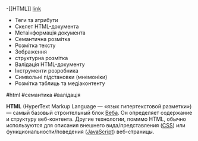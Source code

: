 -[[HTML]] [link](https://developer.mozilla.org/ru/docs/Web/HTML)
- Теги та атрибути  
- Скелет HTML-документа  
- Метаінформація документа  
- Семантична розмітка  
- Розмітка тексту  
- Зображення  
- структурна розмітка  
- Валідація HTML-документу  
- Інструменти розробника  
- Символьні підстановки (мнемоніки)  
- Розмітка таблиць та медіаконтенту


#html #семантика #валідація

**HTML** (HyperText Markup Language — «язык гипертекстовой разметки») — самый базовый строительный блок [Веба](https://developer.mozilla.org/ru/docs/Glossary/World_Wide_Web). Он определяет содержание и структуру веб-контента. Другие технологии, помимо HTML, обычно используются для описания внешнего вида/представления ([CSS](https://developer.mozilla.org/ru/docs/Web/CSS)) или функциональности/поведения ([JavaScript](https://developer.mozilla.org/ru/docs/Web/JavaScript)) веб-страницы.